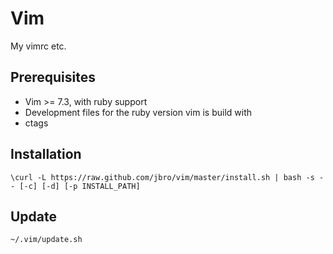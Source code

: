 Vim
===
My vimrc etc.

Prerequisites
-------------
- Vim >= 7.3, with ruby support
- Development files for the ruby version vim is build with
- ctags

Installation
------------
    \curl -L https://raw.github.com/jbro/vim/master/install.sh | bash -s -- [-c] [-d] [-p INSTALL_PATH]

Update
------
    ~/.vim/update.sh
